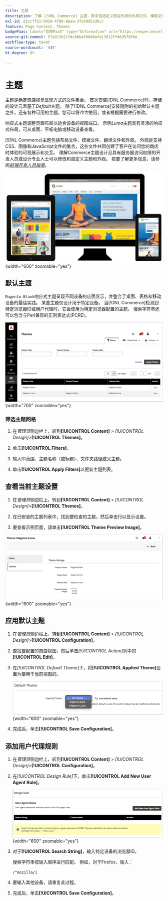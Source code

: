 ```yaml
---
title: 主题
description: 了解 [!DNL Commerce] 主题，其中包括定义商店外观的布局文件、模板文件、翻译文件和外观。
exl-id: d2ccff51-5019-4f80-8eaa-3fe50d5cd6cc
feature: Page Content, Themes
badgePaas: label="仅限PaaS" type="Informative" url="https://experienceleague.adobe.com/en/docs/commerce/user-guides/product-solutions" tooltip="仅适用于云项目(Adobe管理的PaaS基础架构)和内部部署项目上的Adobe Commerce 。"
source-git-commit: 57a913b21f4cbbb4f0800afe13012ff46d578f8e
workflow-type: tm+mt
source-wordcount: '445'
ht-degree: 0%

---
```


# 主题

主题是确定商店视觉呈现方式的文件集合。 首次安装[!DNL Commerce]时，存储的设计元素基于&#x200B;_Default_&#x200B;主题。 除了[!DNL Commerce]安装随附的初始默认主题之外，还有各种可用的主题，您可以将&#x200B;_作为_&#x200B;使用，或者根据需要进行修改。

响应式主题调整页面布局以适合设备的视图端口。 示例&#x200B;_Luma_&#x200B;主题具有灵活的响应式布局，可从桌面、平板电脑或移动设备查看。

[!DNL Commerce]主题包括布局文件、模板文件、翻译文件和外观。 外观是支持CSS、图像和JavaScript文件的集合，这些文件共同创建了客户在访问您的商店时体验的可视展示和交互。 理解Commerce主题设计且具有服务器访问权限的开发人员或设计专业人士可以修改和自定义主题和外观。 若要了解更多信息，请参阅&#x200B;[_前端开发人员指南_](https://developer.adobe.com/commerce/frontend-core/guide/themes/)。

![Luma主题](./assets/design-responsive.png){width="600" zoomable="yes"}

## 默认主题

`Magento Blank`响应式主题呈现不同设备的店面显示，并整合了桌面、表格和移动设备的最佳实践。 某些主题仅设计用于特定设备。 当[!DNL Commerce]检测到特定浏览器ID或用户代理时，它会使用为特定浏览器配置的主题。 搜索字符串还可以包含与Perl兼容的正则表达式(PCRE)。

![主题](./assets/themes.png){width="700" zoomable="yes"}

### 筛选主题网格

1. 在&#x200B;_管理员_&#x200B;侧边栏上，转到&#x200B;**[!UICONTROL Content]** > _[!UICONTROL Design]_>**[!UICONTROL Themes]**。

1. 单击&#x200B;**[!UICONTROL Filters]**。

1. 输入ID范围、主题名称（或标题）、文件夹路径或父主题。

1. 单击&#x200B;**[!UICONTROL Apply Filters]**&#x200B;以更新主题列表。

## 查看当前主题设置

1. 在&#x200B;_管理员_&#x200B;侧边栏上，转到&#x200B;**[!UICONTROL Content]** > _[!UICONTROL Design]_>**[!UICONTROL Themes]**。

1. 在已安装的主题列表中，找到要检查的主题，然后单击行以显示设置。

1. 要查看示例页面，请单击&#x200B;**[!UICONTROL Theme Preview Image]**。

![预览主题](./assets/theme-settings.png){width="600" zoomable="yes"}

## 应用默认主题

1. 在&#x200B;_管理员_&#x200B;侧边栏上，转到&#x200B;**[!UICONTROL Content]** > _[!UICONTROL Design]_>**[!UICONTROL Configuration]**。

1. 查找要配置的商店视图，然后单击&#x200B;_[!UICONTROL Action]_&#x200B;列中的&#x200B;**[!UICONTROL Edit]**。

1. 在&#x200B;_[!UICONTROL Default Theme]_&#x200B;下，将&#x200B;**[!UICONTROL Applied Theme]**&#x200B;设置为要用于当前视图的。

   ![应用的主题](./assets/theme-default-apply.png){width="600" zoomable="yes"}

1. 完成后，单击&#x200B;**[!UICONTROL Save Configuration]**。

## 添加用户代理规则

1. 在&#x200B;_管理员_&#x200B;侧边栏上，转到&#x200B;**[!UICONTROL Content]** > _[!UICONTROL Design]_>**[!UICONTROL Configuration]**。

1. 在&#x200B;_[!UICONTROL Design Rule]_&#x200B;下，单击&#x200B;**[!UICONTROL Add New User Agent Rule]**。

   ![设计规则](./assets/theme-design-rule.png){width="600" zoomable="yes"}

1. 对于&#x200B;**[!UICONTROL Search String]**，输入特定设备的浏览器ID。

   搜索字符串按输入顺序进行匹配。 例如，对于Firefox，输入：

   `/^mozilla/i`

1. 要输入其他设备，请重复此过程。

1. 完成后，单击&#x200B;**[!UICONTROL Save Configuration]**。
